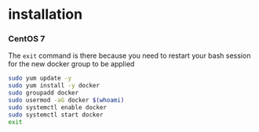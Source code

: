 # installation
### CentOS 7
The `exit` command is there because you need to restart your bash session for the new docker group to be applied
```bash
sudo yum update -y
sudo yum install -y docker
sudo groupadd docker
sudo usermod -aG docker $(whoami)
sudo systemctl enable docker
sudo systemctl start docker
exit
```

